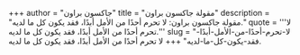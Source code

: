 +++
author = "جاكسون براون"
title = "مقولة جاكسون براون"
description = "مقولة جاكسون براون: لا تحرم أحدًا من الأمل أبدًا، فقد يكون كل ما لديه."
quote = '''لا تحرم أحدًا من الأمل أبدًا، فقد يكون كل ما لديه.'''
slug = "لا-تحرم-أحدًا-من-الأمل-أبدًا-فقد-يكون-كل-ما-لديه"
+++
لا تحرم أحدًا من الأمل أبدًا، فقد يكون كل ما لديه.
